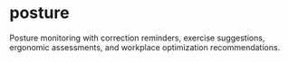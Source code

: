 # posture

Posture monitoring with correction reminders, exercise suggestions, ergonomic assessments, and workplace optimization recommendations.
